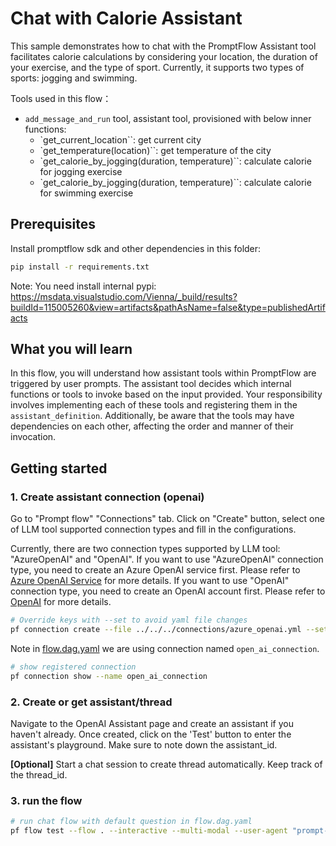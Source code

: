 # Chat with Calorie Assistant

This sample demonstrates how to chat with the PromptFlow Assistant tool facilitates calorie calculations by considering your location, the duration of your exercise, and the type of sport. Currently, it supports two types of sports: jogging and swimming.

Tools used in this flow：
- `add_message_and_run` tool, assistant tool, provisioned with below inner functions:
   - `get_current_location``: get current city
   - `get_temperature(location)``: get temperature of the city
   - `get_calorie_by_jogging(duration, temperature)``: calculate calorie for jogging exercise
   - `get_calorie_by_jogging(duration, temperature)``: calculate calorie for swimming exercise

## Prerequisites

Install promptflow sdk and other dependencies in this folder:
```bash
pip install -r requirements.txt
```
Note: You need install internal pypi: https://msdata.visualstudio.com/Vienna/_build/results?buildId=115005260&view=artifacts&pathAsName=false&type=publishedArtifacts

## What you will learn

In this flow, you will understand how assistant tools within PromptFlow are triggered by user prompts. The assistant tool decides which internal functions or tools to invoke based on the input provided. Your responsibility involves implementing each of these tools and registering them in the `assistant_definition`. Additionally, be aware that the tools may have dependencies on each other, affecting the order and manner of their invocation.


## Getting started

### 1. Create assistant connection (openai)
Go to "Prompt flow" "Connections" tab. Click on "Create" button, select one of LLM tool supported connection types and fill in the configurations.

Currently, there are two connection types supported by LLM tool: "AzureOpenAI" and "OpenAI". If you want to use "AzureOpenAI" connection type, you need to create an Azure OpenAI service first. Please refer to [Azure OpenAI Service](https://azure.microsoft.com/en-us/products/cognitive-services/openai-service/) for more details. If you want to use "OpenAI" connection type, you need to create an OpenAI account first. Please refer to [OpenAI](https://platform.openai.com/) for more details.

```bash
# Override keys with --set to avoid yaml file changes
pf connection create --file ../../../connections/azure_openai.yml --set api_key=<your_api_key> api_base=<your_api_base>
```

Note in [flow.dag.yaml](flow.dag.yaml) we are using connection named `open_ai_connection`.
```bash
# show registered connection
pf connection show --name open_ai_connection
```

### 2. Create or get assistant/thread

Navigate to the OpenAI Assistant page and create an assistant if you haven't already. Once created, click on the 'Test' button to enter the assistant's playground. Make sure to note down the assistant_id.

**[Optional]** Start a chat session to create thread automatically. Keep track of the thread_id.


### 3. run the flow

```bash
# run chat flow with default question in flow.dag.yaml
pf flow test --flow . --interactive --multi-modal --user-agent "prompt-flow-extension/1.8.0 (win32; x64) VSCode/1.85.1"

```
